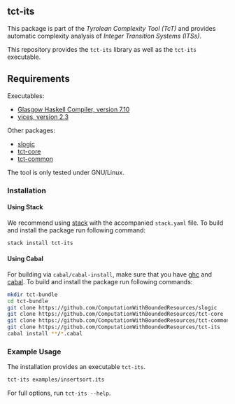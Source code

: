 ## tct-its
This package is part of the _Tyrolean Complexity Tool (TcT)_ and provides
automatic complexity analysis of _Integer Transition Systems (ITSs)_.

This repository provides the `tct-its` library as well as the `tct-its` executable.

## Requirements

Executables:

  * [Glasgow Haskell Compiler, version 7.10](http://www.haskell.org/ghc/)
  * [yices, version 2.3](http://yices.csl.sri.com/)

Other packages:

  * [slogic](https://github.com/ComputationWithBoundedResources/slogic/)
  * [tct-core](https://github.com/ComputationWithBoundedResources/tct-core/)
  * [tct-common](https://github.com/ComputationWithBoundedResources/tct-common/)

The tool is only tested under GNU/Linux.

### Installation

#### Using Stack
We recommend using [stack](https://github.com/commercialhaskell/stack) with the accompanied `stack.yaml` file.
To build and install the package run following command:

```bash
stack install tct-its
```

#### Using Cabal
For building via `cabal/cabal-install`, make sure that you have [ghc](http://www.haskell.org/ghc/) and [cabal](http://www.haskell.org/cabal/).
To build and install the package run following commands:

```bash
mkdir tct-bundle
cd tct-bundle
git clone https://github.com/ComputationWithBoundedResources/slogic
git clone https://github.com/ComputationWithBoundedResources/tct-core
git clone https://github.com/ComputationWithBoundedResources/tct-common
git clone https://github.com/ComputationWithBoundedResources/tct-its
cabal install **/*.cabal
```

### Example Usage
The installation provides an executable `tct-its`.

```bash
tct-its examples/insertsort.its
```

For full options, run `tct-its --help`.

